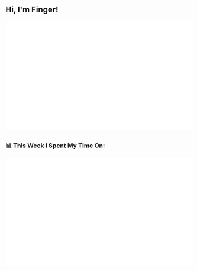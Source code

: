 <h2> Hi, I'm Finger!</h2>

<img align="right" src="https://raw.githubusercontent.com/spianmo/github-stats/master/generated/overview.svg#gh-light-mode-only">

<!-- <img align="right" height="160em" src="https://github-readme-stats-eight-theta.vercel.app/api/top-langs/?username=spianmo&layout=compact&langs_count=8&theme=algolia"/>	 -->
	
```go
package main

type Me struct {
	Name   string
	Job    string
	Code   string
	Skills string
}

func main() {
	me := &Me{
		Name:   "Finger",
		Job:    "Client-side Engineer",
		Code:   "Java, Kotlin, C#, Rust and C++ and Others",
		Skills: "Android, Security, Cross-platform client, NLP, CV, ASR ^o^",
	}
	_ = me
}
```


<h3>📊 This Week I Spent My Time On:</h3>
<img align='right' src="https://raw.githubusercontent.com/spianmo/github-stats/master/generated/languages.svg#gh-light-mode-only">

<!--START_SECTION:waka-->

```txt
Kotlin                 7 hrs 18 mins   ███████░░░░░░░░░░░░░░░░░░   27.83 %
Python                 7 hrs 12 mins   ███████░░░░░░░░░░░░░░░░░░   27.41 %
Java                   6 hrs 15 mins   ██████░░░░░░░░░░░░░░░░░░░   23.82 %
XML                    2 hrs 53 mins   ██▓░░░░░░░░░░░░░░░░░░░░░░   10.98 %
Java Properties        1 hr 4 mins     █░░░░░░░░░░░░░░░░░░░░░░░░   04.07 %
```

<!--END_SECTION:waka-->
